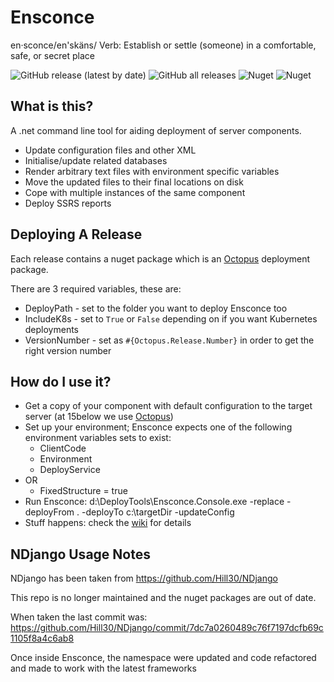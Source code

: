 Ensconce
========

en·sconce/en'skäns/
Verb:
Establish or settle (someone) in a comfortable, safe, or secret place

![GitHub release (latest by date)](https://img.shields.io/github/v/release/15below/Ensconce?label=latest%20github%20release)
![GitHub all releases](https://img.shields.io/github/downloads/15below/Ensconce/total?label=github%20downloads)
![Nuget](https://img.shields.io/nuget/v/Ensconce.DotNetTool?label=latest%20nuget%20dotnet%20tool%20release)
![Nuget](https://img.shields.io/nuget/dt/Ensconce.DotNetTool?label=nuget%20dotnet%20tool%20downloads)


What is this?
-------------

A .net command line tool for aiding deployment of server components.

* Update configuration files and other XML
* Initialise/update related databases
* Render arbitrary text files with environment specific variables
* Move the updated files to their final locations on disk
* Cope with multiple instances of the same component
* Deploy SSRS reports

Deploying A Release
-------------------

Each release contains a nuget package which is an [Octopus](https://octopus.com/) deployment package.

There are 3 required variables, these are:

* DeployPath - set to the folder you want to deploy Ensconce too
* IncludeK8s - set to `True` or `False` depending on if you want Kubernetes deployments
* VersionNumber - set as `#{Octopus.Release.Number}` in order to get the right version number

How do I use it?
----------------

* Get a copy of your component with default configuration to the target server (at 15below we use [Octopus](https://octopus.com/))
* Set up your environment; Ensconce expects one of the following environment variables sets to exist:
	* ClientCode
	* Environment
	* DeployService
* OR
	* FixedStructure = true
* Run Ensconce:
	d:\DeployTools\Ensconce.Console.exe -replace -deployFrom . -deployTo c:\targetDir -updateConfig
* Stuff happens: check the [wiki](https://github.com/15below/Ensconce/wiki) for details

NDjango Usage Notes
----------------

NDjango has been taken from https://github.com/Hill30/NDjango

This repo is no longer maintained and the nuget packages are out of date.

When taken the last commit was: https://github.com/Hill30/NDjango/commit/7dc7a0260489c76f7197dcfb69c1105f8a4c6ab8

Once inside Ensconce, the namespace were updated and code refactored and made to work with the latest frameworks

